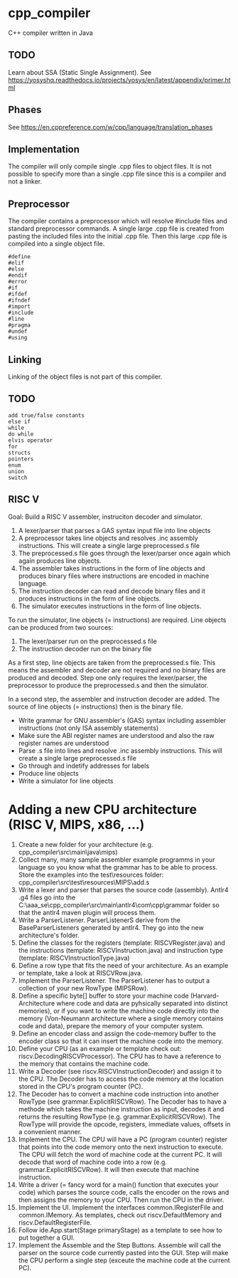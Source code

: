 # cpp_compiler

C++ compiler written in Java

## TODO

Learn about SSA (Static Single Assignment). See https://yosyshq.readthedocs.io/projects/yosys/en/latest/appendix/primer.html

## Phases

See https://en.cppreference.com/w/cpp/language/translation_phases

## Implementation

The compiler will only compile single .cpp files to object files.
It is not possible to specify more than a single .cpp file since this
is a compiler and not a linker.

## Preprocessor

The compiler contains a preprocessor which will resolve #include files
and standard preprocessor commands. A single large .cpp file is created
from pasting the included files into the initial .cpp file. Then this
large .cpp file is compiled into a single object file.

```
#define
#elif
#else
#endif
#error
#if
#ifdef
#ifndef
#import
#include
#line
#pragma
#undef
#using
```

## Linking

Linking of the object files is not part of this compiler.

## TODO

```
add true/false constants
else if
while
do while
elvis operator
for
structs
pointers
enum
union
switch
```


## RISC V

Goal: Build a RISC V assembler, instruciton decoder and simulator.

1. A lexer/parser that parses a GAS syntax input file into line objects
1. A preprocessor takes line objects and resolves .inc assembly instructions. This will create a single large preprocessed.s file
1. The preprocessed.s file goes through the lexer/parser once again which again produces line objects.
1. The assembler takes instructions in the form of line objects and produces binary files where instructions are encoded in machine language.
1. The instruction decoder can read and decode binary files and it produces instructions in the form of line objects.
1. The simulator executes instructions in the form of line objects.

To run the simulator, line objects (= instructions) are required.
Line objects can be produced from two sources:
1. The lexer/parser run on the preprocessed.s file
2. The instruction decoder run on the binary file

As a first step, line objects are taken from the preprocessed.s file. This means the assembler and decoder are not required
and no binary files are produced and decoded.
Step one only requires the lexer/parser, the preprocessor to produce the preprocessed.s and then the simulator.

In a second step, the assembler and instruction decoder are added. The source of line objects (= instructions) then
is the binary file.

* Write grammar for GNU assembler's (GAS) syntax including assembler instructions (not only ISA assembly statements)
* Make sure the ABI register names are understood and also the raw register names are understood
* Parse .s file into lines and resolve .inc assembly instructions. This will create a single large preprocessed.s file
* Go through and indetify addresses for labels
* Produce line objects
* Write a simulator for line objects


# Adding a new CPU architecture (RISC V, MIPS, x86, ...)

1. Create a new folder for your architecture (e.g. cpp_compiler\src\main\java\mips)
2. Collect many, many sample assembler example programms in your language so you know what the grammar has to be able to process. Store the examples into the test\resources folder: cpp_compiler\src\test\resources\MIPS\add.s
3. Write a lexer and parser that parses the source code (assembly). Antlr4 .g4 files go into the C:\aaa_se\cpp_compiler\src\main\antlr4\com\cpp\grammar folder so that the antlr4 maven plugin will process them.
4. Write a ParserListener. ParserListenerS derive from the BaseParserListeners generated by antlr4. They go into the new architecture's folder.
5. Define the classes for the registers (template: RISCVRegister.java) and the instructions (template: RISCVInstruction.java) and instruction type (template: RISCVInstructionType.java)
6. Define a row type that fits the need of your architecture. As an example or template, take a look at RISCVRow.java.
7. Implement the ParserListener. The ParserListener has to output a collection of your new RowType (MIPSRow).
8. Define a specific byte[] buffer to store your machine code (Harvard-Architecture where code and data are pyhsically separated into distinct memories), or if you want to write the machine code directly into the memory (Von-Neumann architecture where a single memory contains code and data), prepare the memory of your computer system.
9. Define an encoder class and assign the code-memory buffer to the encoder class so that it can insert the machine code into the memory.
10. Define your CPU (as an example or template check out: riscv.DecodingRISCVProcessor). The CPU has to have a reference to the memory that contains the machine code.
11. Write a Decoder (see riscv.RISCVInstructionDecoder) and assign it to the CPU. The Decoder has to access the code memory at the location stored in the CPU's program counter (PC).
12. The Decoder has to convert a machine code instruction into another RowType (see grammar.ExplicitRISCVRow). The Decoder has to have a methode which takes the machine instruction as input, decodes it and returns the resulting RowType (e.g. grammar.ExplicitRISCVRow). The RowType will provide the opcode, registers, immediate values, offsets in a convenient manner.
13. Implement the CPU. The CPU will have a PC (program counter) register that points into the code memory onto the next instruction to execute. The CPU will fetch the word of machine code at the current PC. It will decode that word of machine code into a row (e.g. grammar.ExplicitRISCVRow). It will then execute that machine instruction.
14. Write a driver (= fancy word for a main() function that executes your code) which parses the source code, calls the encoder on the rows and then assigns the memory to your CPU. Then run the CPU in the driver.
15. Implement the UI. Implement the interfaces common.IRegisterFile and common.IMemory. As templates, check out riscv.DefaultMemory and riscv.DefaultRegisterFile.
16. Follow ide.App.start(Stage primaryStage) as a template to see how to put together a GUI.
17. Implement the Assemble and the Step Buttons. Assemble will call the parser on the source code currently pasted into the GUI. Step will make the CPU perform a single step (exceute the machine code at the current PC).